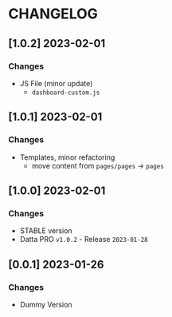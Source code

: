 # CHANGELOG

## [1.0.2] 2023-02-01
### Changes

- JS File (minor update)
  - `dashboard-custom.js`

## [1.0.1] 2023-02-01
### Changes

- Templates, minor refactoring
  - move content from `pages/pages` -> `pages` 

## [1.0.0] 2023-02-01
### Changes

- STABLE version
- Datta PRO `v1.0.2` - Release `2023-01-28`

## [0.0.1] 2023-01-26
### Changes

- Dummy Version
